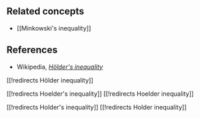 

## Related concepts

* [[Minkowski's inequality]]

## References

* Wikipedia, _[Hölder's inequality](https://en.wikipedia.org/wiki/H%C3%B6lder%27s_inequality)_

[[!redirects Hölder inequality]]

[[!redirects Hoelder's inequality]]
[[!redirects Hoelder inequality]]

[[!redirects Holder's inequality]]
[[!redirects Holder inequality]]